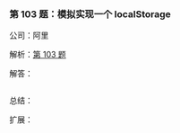### 第 103 题：模拟实现一个 localStorage

公司：阿里

解析：[第 103 题](https://github.com/Advanced-Frontend/Daily-Interview-Question/issues/166)

解答：



```javascript

```

总结：



扩展：



